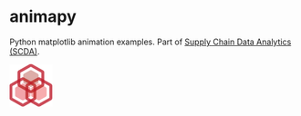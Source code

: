 # animapy
Python matplotlib animation examples. Part of <a href="https://www.supplychaindataanalytics.com">Supply Chain Data Analytics (SCDA)</a>.

<img src="https://github.com/LinnartSF/abm_framework/blob/main/docufigs/scdalogo.PNG" alt="SCDA - Supply Chain Data Analytics" title="" width="75" height="75">
